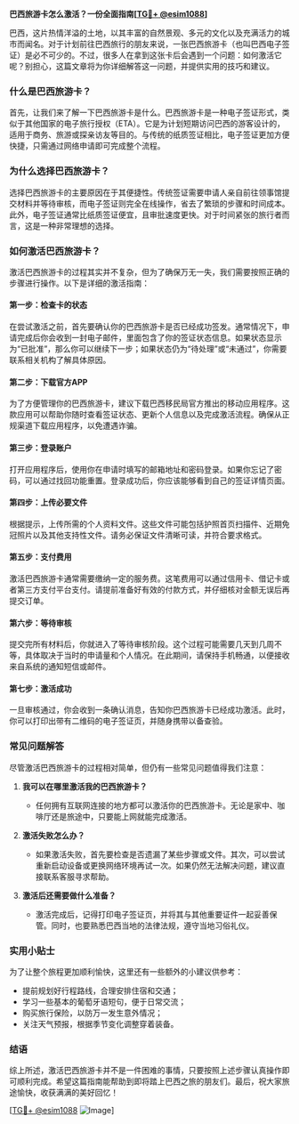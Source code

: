 **巴西旅游卡怎么激活？一份全面指南[[TG💪+ @esim1088](https://t.me/s/esim1088)]**

巴西，这片热情洋溢的土地，以其丰富的自然景观、多元的文化以及充满活力的城市而闻名。对于计划前往巴西旅行的朋友来说，一张巴西旅游卡（也叫巴西电子签证）是必不可少的。不过，很多人在拿到这张卡后会遇到一个问题：如何激活它呢？别担心，这篇文章将为你详细解答这一问题，并提供实用的技巧和建议。

### 什么是巴西旅游卡？

首先，让我们来了解一下巴西旅游卡是什么。巴西旅游卡是一种电子签证形式，类似于其他国家的电子旅行授权（ETA）。它是为计划短期访问巴西的游客设计的，适用于商务、旅游或探亲访友等目的。与传统的纸质签证相比，电子签证更加方便快捷，只需通过网络申请即可完成整个流程。

### 为什么选择巴西旅游卡？

选择巴西旅游卡的主要原因在于其便捷性。传统签证需要申请人亲自前往领事馆提交材料并等待审核，而电子签证则完全在线操作，省去了繁琐的步骤和时间成本。此外，电子签证通常比纸质签证便宜，且审批速度更快。对于时间紧张的旅行者而言，这是一种非常理想的选择。

### 如何激活巴西旅游卡？

激活巴西旅游卡的过程其实并不复杂，但为了确保万无一失，我们需要按照正确的步骤进行操作。以下是详细的激活指南：

#### 第一步：检查卡的状态

在尝试激活之前，首先要确认你的巴西旅游卡是否已经成功签发。通常情况下，申请完成后你会收到一封电子邮件，里面包含了你的签证状态信息。如果状态显示为“已批准”，那么你可以继续下一步；如果状态仍为“待处理”或“未通过”，你需要联系相关机构了解具体原因。

#### 第二步：下载官方APP

为了方便管理你的巴西旅游卡，建议下载巴西移民局官方推出的移动应用程序。这款应用可以帮助你随时查看签证状态、更新个人信息以及完成激活流程。确保从正规渠道下载应用程序，以免遭遇诈骗。

#### 第三步：登录账户

打开应用程序后，使用你在申请时填写的邮箱地址和密码登录。如果你忘记了密码，可以通过找回功能重置。登录成功后，你应该能够看到自己的签证详情页面。

#### 第四步：上传必要文件

根据提示，上传所需的个人资料文件。这些文件可能包括护照首页扫描件、近期免冠照片以及其他支持性文件。请务必保证文件清晰可读，并符合要求格式。

#### 第五步：支付费用

激活巴西旅游卡通常需要缴纳一定的服务费。这笔费用可以通过信用卡、借记卡或者第三方支付平台支付。请提前准备好有效的付款方式，并仔细核对金额无误后再提交订单。

#### 第六步：等待审核

提交完所有材料后，你就进入了等待审核阶段。这个过程可能需要几天到几周不等，具体取决于当时的申请量和个人情况。在此期间，请保持手机畅通，以便接收来自系统的通知短信或邮件。

#### 第七步：激活成功

一旦审核通过，你会收到一条确认消息，告知你巴西旅游卡已经成功激活。此时，你可以打印出带有二维码的电子签证页，并随身携带以备查验。

### 常见问题解答

尽管激活巴西旅游卡的过程相对简单，但仍有一些常见问题值得我们注意：

1. **我可以在哪里激活我的巴西旅游卡？**
   - 任何拥有互联网连接的地方都可以激活你的巴西旅游卡。无论是家中、咖啡厅还是旅途中，只要能上网就能完成激活。

2. **激活失败怎么办？**
   - 如果激活失败，首先要检查是否遗漏了某些步骤或文件。其次，可以尝试重新启动设备或更换网络环境再试一次。如果仍然无法解决问题，建议直接联系客服寻求帮助。

3. **激活后还需要做什么准备？**
   - 激活完成后，记得打印电子签证页，并将其与其他重要证件一起妥善保管。同时，也要熟悉巴西当地的法律法规，遵守当地习俗礼仪。

### 实用小贴士

为了让整个旅程更加顺利愉快，这里还有一些额外的小建议供参考：
- 提前规划好行程路线，合理安排住宿和交通；
- 学习一些基本的葡萄牙语短句，便于日常交流；
- 购买旅行保险，以防万一发生意外情况；
- 关注天气预报，根据季节变化调整穿着装备。

### 结语

综上所述，激活巴西旅游卡并不是一件困难的事情，只要按照上述步骤认真操作即可顺利完成。希望这篇指南能帮助到即将踏上巴西之旅的朋友们。最后，祝大家旅途愉快，收获满满的美好回忆！

[[TG💪+ @esim1088](https://t.me/s/esim1088) ![Image](https://i.postimg.cc/4NQfJmqS/Snipaste-2025-05-13-00-14-12.png)]